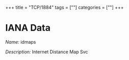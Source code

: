 +++
title = "TCP/1884"
tags = [""]
categories = [""]
+++

# IANA Data

_Name:_ idmaps

_Description:_ Internet Distance Map Svc


